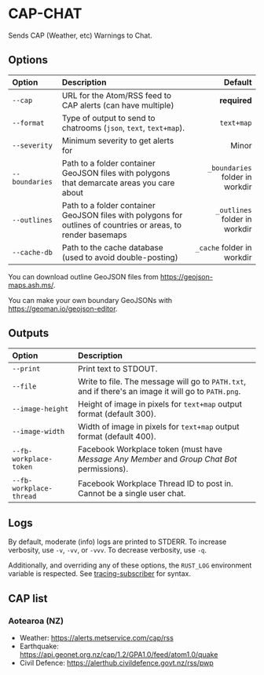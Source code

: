 # CAP-CHAT

Sends CAP (Weather, etc) Warnings to Chat.

## Options

|Option|Description|Default|
|:-----|:----------|------:|
|`--cap`|URL for the Atom/RSS feed to CAP alerts (can have multiple)|**required**|
|`--format`|Type of output to send to chatrooms (`json`, `text`, `text+map`).|`text+map`|
|`--severity`|Minimum severity to get alerts for|Minor|
|`--boundaries`|Path to a folder container GeoJSON files with polygons that demarcate areas you care about|`_boundaries` folder in workdir|
|`--outlines`|Path to a folder container GeoJSON files with polygons for outlines of countries or areas, to render basemaps|`_outlines` folder in workdir|
|`--cache-db`|Path to the cache database (used to avoid double-posting)|`_cache` folder in workdir|

You can download outline GeoJSON files from https://geojson-maps.ash.ms/.

You can make your own boundary GeoJSONs with https://geoman.io/geojson-editor.

## Outputs

|Option|Description|
|:-----|:----------|
|`--print`|Print text to STDOUT.|
|`--file`|Write to file. The message will go to `PATH.txt`, and if there's an image it will go to `PATH.png`.|
|`--image-height`|Height of image in pixels for `text+map` output format (default 300).|
|`--image-width`|Width of image in pixels for `text+map` output format (default 400).|
|`--fb-workplace-token`|Facebook Workplace token (must have _Message Any Member_ and _Group Chat Bot_ permissions).||
|`--fb-workplace-thread`|Facebook Workplace Thread ID to post in. Cannot be a single user chat.||

## Logs

By default, moderate (info) logs are printed to STDERR.
To increase verbosity, use `-v`, `-vv`, or `-vvv`.
To decrease verbosity, use `-q`.

Additionally, and overriding any of these options, the `RUST_LOG` environment variable is respected.
See [tracing-subscriber](https://docs.rs/tracing-subscriber/*/tracing_subscriber/filter/struct.EnvFilter.html) for syntax.

## CAP list

### Aotearoa (NZ)

- Weather: https://alerts.metservice.com/cap/rss
- Earthquake: https://api.geonet.org.nz/cap/1.2/GPA1.0/feed/atom1.0/quake
- Civil Defence: https://alerthub.civildefence.govt.nz/rss/pwp
